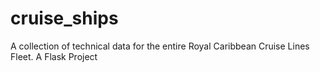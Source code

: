 # cruise_ships

A collection of technical data for the entire Royal Caribbean Cruise Lines Fleet.
A Flask Project
